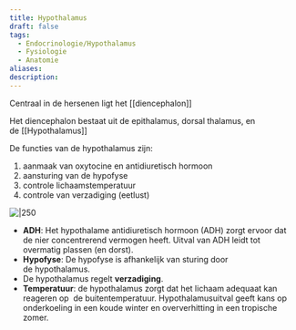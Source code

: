 ```yaml
---
title: Hypothalamus
draft: false
tags:
  - Endocrinologie/Hypothalamus
  - Fysiologie
  - Anatomie
aliases: 
description:
---
```


Centraal in de hersenen ligt het [[diencephalon]]

Het diencephalon bestaat uit de epithalamus, dorsal thalamus, en de [[Hypothalamus]]

De functies van de hypothalamus zijn:
1. aanmaak van oxytocine en antidiuretisch hormoon
2. aansturing van de hypofyse
3. controle lichaamstemperatuur
4. controle van verzadiging (eetlust)


![|250](https://i.imgur.com/RT2HRcf.png)

- **ADH**: Het hypothalame antidiuretisch hormoon (ADH) zorgt ervoor dat de nier concentrerend vermogen heeft. Uitval van ADH leidt tot  overmatig plassen (en dorst).
- **Hypofyse**: De hypofyse is afhankelijk van sturing door de hypothalamus.
- De hypothalamus regelt **verzadiging**.
- **Temperatuur**: de hypothalamus zorgt dat het lichaam adequaat kan reageren op  de buitentemperatuur. Hypothalamusuitval geeft kans op onderkoeling in een koude winter en oververhitting in een tropische zomer.
